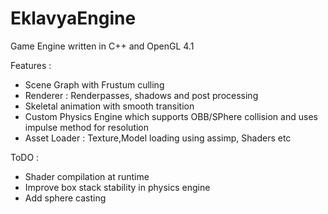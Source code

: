 # EklavyaEngine

Game Engine written in C++ and OpenGL 4.1

Features : 

- Scene Graph with Frustum culling
- Renderer : Renderpasses, shadows and post processing
- Skeletal animation with smooth transition
- Custom Physics Engine which supports OBB/SPhere collision and uses impulse method for resolution
- Asset Loader : Texture,Model loading using assimp, Shaders etc

ToDO : 

- Shader compilation at runtime
- Improve box stack stability in physics engine
- Add sphere casting
